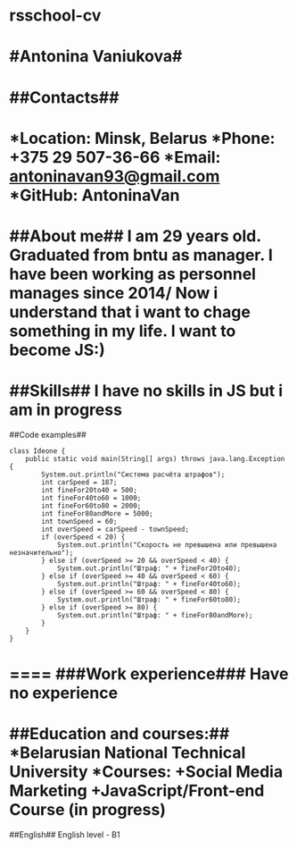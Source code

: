 # rsschool-cv

#Antonina Vaniukova#
===
##Contacts##
===
*Location: Minsk, Belarus 
*Phone: +375 29 507-36-66 
*Email: antoninavan93@gmail.com 
*GitHub: AntoninaVan
===
##About me## 
I am 29 years old. Graduated from bntu as manager. I have been working as personnel manages since 2014/ Now i understand that i want to chage something in my life. I want to become JS:)
===
##Skills##
I have no skills in JS but i am in progress
===
##Code examples##
```
class Ideone {
    public static void main(String[] args) throws java.lang.Exception {
        System.out.println("Система расчёта штрафов");
        int carSpeed = 187;
        int fineFor20to40 = 500;
        int fineFor40to60 = 1000;
        int fineFor60to80 = 2000;
        int fineFor80andMore = 5000;
        int townSpeed = 60;
        int overSpeed = carSpeed - townSpeed;
        if (overSpeed < 20) {
            System.out.println("Скорость не превышена или превышена незначительно");
        } else if (overSpeed >= 20 && overSpeed < 40) {
            System.out.println("Штраф: " + fineFor20to40);
        } else if (overSpeed >= 40 && overSpeed < 60) {
            System.out.println("Штраф: " + fineFor40to60);
        } else if (overSpeed >= 60 && overSpeed < 80) {
            System.out.println("Штраф: " + fineFor60to80);
        } else if (overSpeed >= 80) {
            System.out.println("Штраф: " + fineFor80andMore);
        }
    }
}
```
====
###Work experience### 
Have no experience
===
##Education and courses:##
*Belarusian National Technical University 
*Courses: 
    +Social Media Marketing 
    +JavaScript/Front-end Course (in progress)
===
##English## 
English level - B1 
